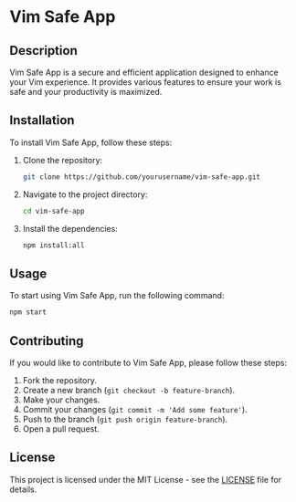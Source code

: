 
# Vim Safe App

## Description
Vim Safe App is a secure and efficient application designed to enhance your Vim experience. It provides various features to ensure your work is safe and your productivity is maximized.

## Installation
To install Vim Safe App, follow these steps:
1. Clone the repository:
    ```sh
    git clone https://github.com/yourusername/vim-safe-app.git
    ```
2. Navigate to the project directory:
    ```sh
    cd vim-safe-app
    ```
3. Install the dependencies:
    ```sh
    npm install:all
    ```

## Usage
To start using Vim Safe App, run the following command:
```sh
npm start
```

## Contributing
If you would like to contribute to Vim Safe App, please follow these steps:
1. Fork the repository.
2. Create a new branch (`git checkout -b feature-branch`).
3. Make your changes.
4. Commit your changes (`git commit -m 'Add some feature'`).
5. Push to the branch (`git push origin feature-branch`).
6. Open a pull request.

## License
This project is licensed under the MIT License - see the [LICENSE](LICENSE) file for details.
